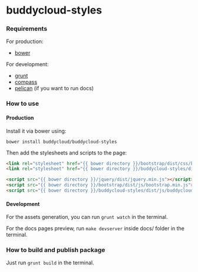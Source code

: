 buddycloud-styles
=================

### Requirements

For production:

* [bower](http://bower.io/)

For development:

* [grunt](http://gruntjs.com/)
* [compass](http://compass-style.org/)
* [pelican](http://getpelican.com/) (if you want to run docs)

### How to use

#### Production

Install it via bower using:

`bower install buddycloud/buddycloud-styles`

Then add the stylesheets and scripts to the page:

```html
<link rel="stylesheet" href="{{ bower directory }}/bootstrap/dist/css/bootstrap.min.css" type="text/css" />
<link rel="stylesheet" href="{{ bower directory }}/buddycloud-styles/dist/css/buddycloud-styles.min.css" type="text/css" />
```

```html
<script src="{{ bower directory }}/jquery/dist/jquery.min.js"></script>
<script src="{{ bower directory }}/bootstrap/dist/js/bootstrap.min.js"></script>
<script src="{{ bower directory }}/buddycloud-styles/dist/js/buddycloud-styles.min.js"></script>
```

#### Development

For the assets generation, you can run `grunt watch` in the terminal.

For the docs pages preview, run `make devserver` inside docs/ folder in the terminal.

### How to build and publish package

Just run `grunt build` in the terminal.
